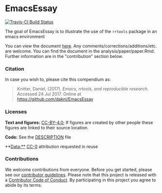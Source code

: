 <!-- README.md is generated from README.Rmd. Please edit that file -->
EmacsEssay
==========

[![Travis-CI Build Status](https:/travis-ci.org/dakni/emacsessay/.svg?branch=master)](https:/travis-ci.org/dakni/emacsessay/)

The goal of EmacsEssay is to illustrate the use of the `rrtools` package in an emacs environment

You can view the document [here](http://htmlpreview.github.io/?https://github.com/dakni/EmacsEssay/blob/master/analysis/paper/paper.html). Any comments/corrections/additions/etc. are welcome. You can find the document in the analysis/paper/paper.Rmd. Further information are in the "contribution" section below.

### Citation

In case you wish to, please cite this compendium as:

> Knitter, Daniel, (2017). *Emacs, rrtools, and reproducible research*. Accessed 24 Jul 2017. Online at <https://github.com/dakni/EmacsEssay>

### Licenses

**Text and figures:** [CC-BY-4.0](http://creativecommons.org/licenses/by/4.0/); If figures are created by other people these figures are linked to their source location.

**Code:** See the [DESCRIPTION](DESCRIPTION) file

\*\*<Data:**> [CC-0](http://creativecommons.org/publicdomain/zero/1.0/) attribution requested in reuse

### Contributions

We welcome contributions from everyone. Before you get started, please see our [contributor guidelines](CONTRIBUTING.md). Please note that this project is released with a [Contributor Code of Conduct](CONDUCT.md). By participating in this project you agree to abide by its terms.

